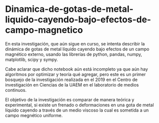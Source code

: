 # Dinamica-de-gotas-de-metal-liquido-cayendo-bajo-efectos-de-campo-magnetico
En esta investigación, que aún sigue en curso, se intenta describir la dinámica de gotas de metal líquido cayendo bajo efectos de un campo magnético externo, usando las librerías de python, pandas, numpy, matplotlib, scipy y sympy.

Cabe aclarar que dicho notebook aún está incompleto ya que aún hay algoritmos por optimizar y teoría qué agregar, pero este es un primer bosquejo de la investigación realizada en el 2019 en el Centro de investigación en Ciencias de la UAEM en el laboratorio de medios continuos.

El objetivo de la investigación es comparar de manera teórica y experimental, si existe un frenado o deformaciones en una gota de metal líquido cayendo a través de un medio viscoso la cual es sometida a un campo megnético uniforme. 
